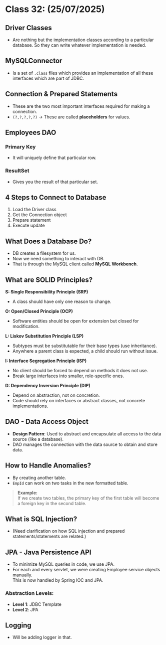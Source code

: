 # Class 32: (25/07/2025)

## Driver Classes
- Are nothing but the implementation classes according to a particular database. So they can write whatever implementation is needed.

## MySQLConnector
- Is a set of `.class` files which provides an implementation of all these interfaces which are part of JDBC.

## Connection & Prepared Statements
- These are the two most important interfaces required for making a connection.
- `(?,?,?,?,?)` → These are called **placeholders** for values.

## Employees DAO

### Primary Key
- It will uniquely define that particular row.

### ResultSet
- Gives you the result of that particular set.

## 4 Steps to Connect to Database
1. Load the Driver class
2. Get the Connection object
3. Prepare statement
4. Execute update

## What Does a Database Do?
- DB creates a filesystem for us.
- Now we need something to interact with DB.
- That is through the MySQL client called **MySQL Workbench**.

## What are SOLID Principles?

**S: Single Responsibility Principle (SRP)**  
- A class should have only one reason to change.

**O: Open/Closed Principle (OCP)**  
- Software entities should be open for extension but closed for modification.

**L: Liskov Substitution Principle (LSP)**  
- Subtypes must be substitutable for their base types (use inheritance).  
- Anywhere a parent class is expected, a child should run without issue.

**I: Interface Segregation Principle (ISP)**  
- No client should be forced to depend on methods it does not use.  
- Break large interfaces into smaller, role-specific ones.

**D: Dependency Inversion Principle (DIP)**  
- Depend on abstraction, not on concretion.  
- Code should rely on interfaces or abstract classes, not concrete implementations.

## DAO - Data Access Object
- **Design Pattern**: Used to abstract and encapsulate all access to the data source (like a database).
- DAO manages the connection with the data source to obtain and store data.

## How to Handle Anomalies?
- By creating another table.
- `EmpId` can work on two tasks in the new formatted table.

> **Example:**  
If we create two tables, the primary key of the first table will become a foreign key in the second table.

## What is SQL Injection?
- (Need clarification on how SQL injection and prepared statements/statements are related.)

## JPA - Java Persistence API
- To minimize MySQL queries in code, we use JPA.
- For each and every servlet, we were creating Employee service objects manually.  
  This is now handled by Spring IOC and JPA.

### Abstraction Levels:
- **Level 1**: JDBC Template  
- **Level 2**: JPA

## Logging
- Will be adding logger in that.
